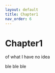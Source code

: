 ```yaml
---
layout: default
title: Chapter1
nav_order: 6
---
```


# Chapter1  

of what I have no idea  

ble ble ble  
